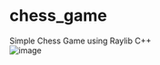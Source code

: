 # chess_game
Simple Chess Game using Raylib C++
<br/>
![image](https://github.com/user-attachments/assets/29847fe4-05ac-4aee-bd62-3d7ba22e5b5d)
